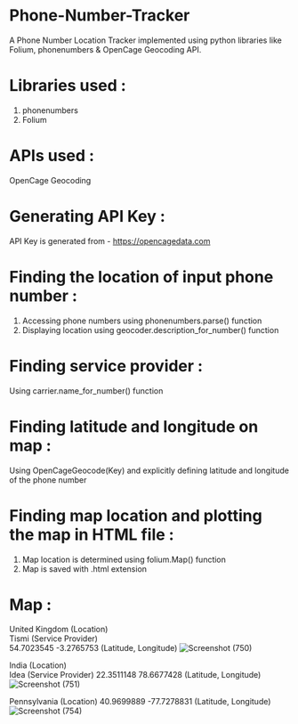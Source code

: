 # Phone-Number-Tracker
A Phone Number Location Tracker implemented using python libraries like Folium, phonenumbers &amp; OpenCage Geocoding API. 

# Libraries used :
1. phonenumbers
2. Folium

# APIs used :
OpenCage Geocoding

# Generating API Key :
API Key is generated from - https://opencagedata.com

# Finding the location of input phone number :
1. Accessing phone numbers using phonenumbers.parse() function  
2. Displaying location using geocoder.description_for_number() function

# Finding service provider :
Using carrier.name_for_number() function

# Finding latitude and longitude on map : 
Using OpenCageGeocode(Key) and explicitly defining latitude and longitude of the phone number

# Finding map location and plotting the map in HTML file :
1. Map location is determined using folium.Map() function
2. Map is saved with .html extension

# Map :
United Kingdom                    (Location)  
Tismi                             (Service Provider)  
54.7023545 -3.2765753             (Latitude, Longitude)
![Screenshot (750)](https://user-images.githubusercontent.com/86195118/126360798-6414acdb-0123-4527-acd6-5fcb4d7324bd.png)

India                             (Location)  
Idea                              (Service Provider)
22.3511148 78.6677428             (Latitude, Longitude)
![Screenshot (751)](https://user-images.githubusercontent.com/86195118/126361038-03b5db66-d2d6-41fa-8ec3-307bebe4ff4d.png)

Pennsylvania                      (Location)
40.9699889 -77.7278831            (Latitude, Longitude)
![Screenshot (754)](https://user-images.githubusercontent.com/86195118/126361133-9214a79c-f5a7-4143-b068-fe811e22baeb.png)
